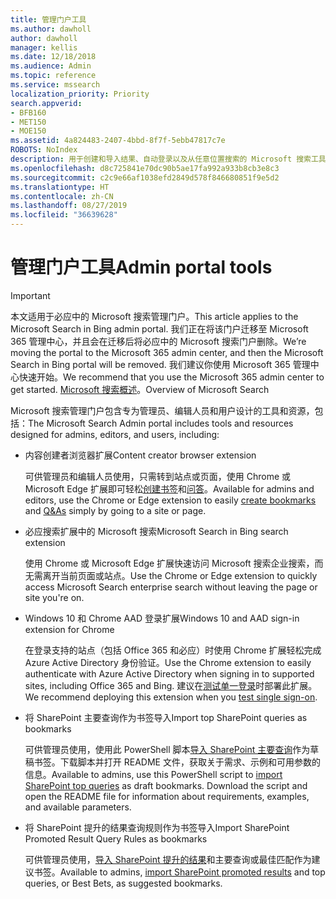 ```yaml
---
title: 管理门户工具
ms.author: dawholl
author: dawholl
manager: kellis
ms.date: 12/18/2018
ms.audience: Admin
ms.topic: reference
ms.service: mssearch
localization_priority: Priority
search.appverid:
- BFB160
- MET150
- MOE150
ms.assetid: 4a824483-2407-4bbd-8f7f-5ebb47817c7e
ROBOTS: NoIndex
description: 用于创建和导入结果、自动登录以及从任意位置搜索的 Microsoft 搜索工具概述
ms.openlocfilehash: d8c725841e70dc90b5ae17fa992a933b8cb3e8c3
ms.sourcegitcommit: c2c9e66af1038efd2849d578f846680851f9e5d2
ms.translationtype: HT
ms.contentlocale: zh-CN
ms.lasthandoff: 08/27/2019
ms.locfileid: "36639628"
---
```

# <a name="admin-portal-tools"></a><span data-ttu-id="d66ff-103">管理门户工具</span><span class="sxs-lookup"><span data-stu-id="d66ff-103">Admin portal tools</span></span>

> [!IMPORTANT]
> <span data-ttu-id="d66ff-104">本文适用于必应中的 Microsoft 搜索管理门户。</span><span class="sxs-lookup"><span data-stu-id="d66ff-104">This article applies to the Microsoft Search in Bing admin portal.</span></span> <span data-ttu-id="d66ff-105">我们正在将该门户迁移至 Microsoft 365 管理中心，并且会在迁移后将必应中的 Microsoft 搜索门户删除。</span><span class="sxs-lookup"><span data-stu-id="d66ff-105">We’re moving the portal to the Microsoft 365 admin center, and then the Microsoft Search in Bing portal will be removed.</span></span> <span data-ttu-id="d66ff-106">我们建议你使用 Microsoft 365 管理中心快速开始。</span><span class="sxs-lookup"><span data-stu-id="d66ff-106">We recommend that you use the Microsoft 365 admin center to get started.</span></span> <span data-ttu-id="d66ff-107">[Microsoft 搜索概述](overview-microsoft-search.md)。</span><span class="sxs-lookup"><span data-stu-id="d66ff-107">Overview of Microsoft Search</span></span>
    
<span data-ttu-id="d66ff-108">Microsoft 搜索管理门户包含专为管理员、编辑人员和用户设计的工具和资源，包括：</span><span class="sxs-lookup"><span data-stu-id="d66ff-108">The Microsoft Search Admin portal includes tools and resources designed for admins, editors, and users, including:</span></span>
  
- <span data-ttu-id="d66ff-109">内容创建者浏览器扩展</span><span class="sxs-lookup"><span data-stu-id="d66ff-109">Content creator browser extension</span></span>
    
    <span data-ttu-id="d66ff-110">可供管理员和编辑人员使用，只需转到站点或页面，使用 Chrome 或 Microsoft Edge 扩展即可轻松[创建书签](create-bookmarks.md)和[问答](create-qas.md)。</span><span class="sxs-lookup"><span data-stu-id="d66ff-110">Available for admins and editors, use the Chrome or Edge extension to easily [create bookmarks](create-bookmarks.md) and [Q&As](create-qas.md) simply by going to a site or page.</span></span> 
    
- <span data-ttu-id="d66ff-111">必应搜索扩展中的 Microsoft 搜索</span><span class="sxs-lookup"><span data-stu-id="d66ff-111">Microsoft Search in Bing search extension</span></span>
    
    <span data-ttu-id="d66ff-112">使用 Chrome 或 Microsoft Edge 扩展快速访问 Microsoft 搜索企业搜索，而无需离开当前页面或站点。</span><span class="sxs-lookup"><span data-stu-id="d66ff-112">Use the Chrome or Edge extension to quickly access Microsoft Search enterprise search without leaving the page or site you're on.</span></span>
    
- <span data-ttu-id="d66ff-113">Windows 10 和 Chrome AAD 登录扩展</span><span class="sxs-lookup"><span data-stu-id="d66ff-113">Windows 10 and AAD sign-in extension for Chrome</span></span>
    
    <span data-ttu-id="d66ff-114">在登录支持的站点（包括 Office 365 和必应）时使用 Chrome 扩展轻松完成 Azure Active Directory 身份验证。</span><span class="sxs-lookup"><span data-stu-id="d66ff-114">Use the Chrome extension to easily authenticate with Azure Active Directory when signing in to supported sites, including Office 365 and Bing.</span></span> <span data-ttu-id="d66ff-115">建议在[测试单一登录](test-single-sign-on.md)时部署此扩展。</span><span class="sxs-lookup"><span data-stu-id="d66ff-115">We recommend deploying this extension when you [test single sign-on](test-single-sign-on.md).</span></span>
    
- <span data-ttu-id="d66ff-116">将 SharePoint 主要查询作为书签导入</span><span class="sxs-lookup"><span data-stu-id="d66ff-116">Import top SharePoint queries as bookmarks</span></span>
    
    <span data-ttu-id="d66ff-p103">可供管理员使用，使用此 PowerShell 脚本[导入 SharePoint 主要查询](import-sharepoint-promoted-results-and-top-queries.md)作为草稿书签。下载脚本并打开 README 文件，获取关于需求、示例和可用参数的信息。</span><span class="sxs-lookup"><span data-stu-id="d66ff-p103">Available to admins, use this PowerShell script to [import SharePoint top queries](import-sharepoint-promoted-results-and-top-queries.md) as draft bookmarks. Download the script and open the README file for information about requirements, examples, and available parameters.</span></span> 
    
- <span data-ttu-id="d66ff-119">将 SharePoint 提升的结果查询规则作为书签导入</span><span class="sxs-lookup"><span data-stu-id="d66ff-119">Import SharePoint Promoted Result Query Rules as bookmarks</span></span>
    
    <span data-ttu-id="d66ff-120">可供管理员使用，[导入 SharePoint 提升的结果](import-sharepoint-promoted-results-and-top-queries.md)和主要查询或最佳匹配作为建议书签。</span><span class="sxs-lookup"><span data-stu-id="d66ff-120">Available to admins, [import SharePoint promoted results](import-sharepoint-promoted-results-and-top-queries.md) and top queries, or Best Bets, as suggested bookmarks.</span></span> 

  


